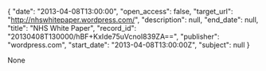 {
  "date": "2013-04-08T13:00:00", 
  "open_access": false, 
  "target_url": "http://nhswhitepaper.wordpress.com/", 
  "description": null, 
  "end_date": null, 
  "title": "NHS White Paper", 
  "record_id": "20130408T130000/hBF+KxIde75uVcnoI839ZA==", 
  "publisher": "wordpress.com", 
  "start_date": "2013-04-08T13:00:00Z", 
  "subject": null
}

None